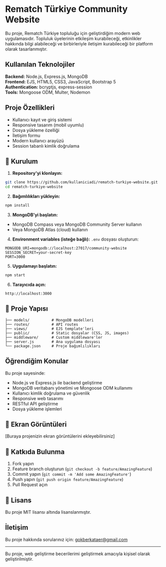 # Rematch Türkiye Community Website

Bu proje, Rematch Türkiye topluluğu için geliştirdiğim modern web uygulamasıdır. Topluluk üyelerinin etkileşim kurabileceği, etkinlikler hakkında bilgi alabileceği ve birbirleriyle iletişim kurabileceği bir platform olarak tasarlanmıştır.

## Kullanılan Teknolojiler

**Backend:** Node.js, Express.js, MongoDB  
**Frontend:** EJS, HTML5, CSS3, JavaScript, Bootstrap 5  
**Authentication:** bcryptjs, express-session  
**Tools:** Mongoose ODM, Multer, Nodemon

## Proje Özellikleri

- Kullanıcı kayıt ve giriş sistemi
- Responsive tasarım (mobil uyumlu)
- Dosya yükleme özelliği
- İletişim formu
- Modern kullanıcı arayüzü
- Session tabanlı kimlik doğrulama

## 🚀 Kurulum

1. **Repository'yi klonlayın:**
```bash
git clone https://github.com/kullaniciadi/rematch-turkiye-website.git
cd rematch-turkiye-website
```

2. **Bağımlılıkları yükleyin:**
```bash
npm install
```

3. **MongoDB'yi başlatın:**
- MongoDB Compass veya MongoDB Community Server kullanın
- Veya MongoDB Atlas (cloud) kullanın

4. **Environment variables (isteğe bağlı):**
`.env` dosyası oluşturun:
```
MONGODB_URI=mongodb://localhost:27017/community-website
SESSION_SECRET=your-secret-key
PORT=3000
```

5. **Uygulamayı başlatın:**
```bash
npm start
```

6. **Tarayıcıda açın:**
```
http://localhost:3000
```

## 📁 Proje Yapısı

```
├── models/          # MongoDB modelleri
├── routes/          # API routes
├── views/           # EJS template'leri
├── public/          # Static dosyalar (CSS, JS, images)
├── middleware/      # Custom middleware'ler
├── server.js        # Ana uygulama dosyası
└── package.json     # Proje bağımlılıkları
```

## Öğrendiğim Konular

Bu proje sayesinde:
- Node.js ve Express.js ile backend geliştirme
- MongoDB veritabanı yönetimi ve Mongoose ODM kullanımı
- Kullanıcı kimlik doğrulama ve güvenlik
- Responsive web tasarımı
- RESTful API geliştirme
- Dosya yükleme işlemleri

## 📸 Ekran Görüntüleri

[Buraya projenizin ekran görüntülerini ekleyebilirsiniz]

## 🤝 Katkıda Bulunma

1. Fork yapın
2. Feature branch oluşturun (`git checkout -b feature/AmazingFeature`)
3. Commit yapın (`git commit -m 'Add some AmazingFeature'`)
4. Push yapın (`git push origin feature/AmazingFeature`)
5. Pull Request açın

## 📄 Lisans

Bu proje MIT lisansı altında lisanslanmıştır.

## İletişim

Bu proje hakkında sorularınız için: gokberkataer@gmail.com

---

Bu proje, web geliştirme becerilerimi geliştirmek amacıyla kişisel olarak geliştirilmiştir. 